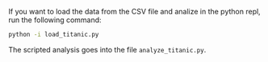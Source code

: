 If you want to load the data from the CSV file and analize in the python repl,
run the following command:
```sh
python -i load_titanic.py
```

The scripted analysis goes into the file `analyze_titanic.py`.
